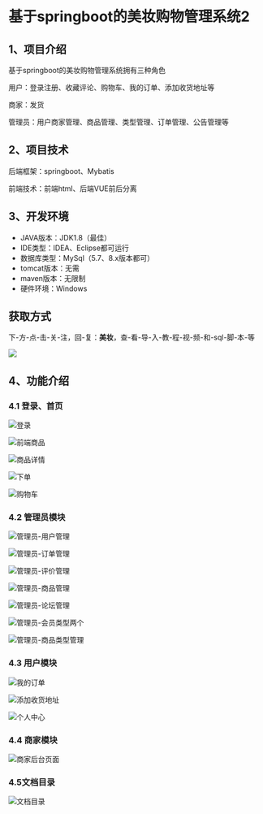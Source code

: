 # 基于springboot的美妆购物管理系统2



## 1、项目介绍

基于springboot的美妆购物管理系统拥有三种角色

用户：登录注册、收藏评论、购物车、我的订单、添加收货地址等

商家：发货

管理员：用户商家管理、商品管理、类型管理、订单管理、公告管理等

## 2、项目技术

后端框架：springboot、Mybatis

前端技术：前端html、后端VUE前后分离

## 3、开发环境

- JAVA版本：JDK1.8（最佳）
- IDE类型：IDEA、Eclipse都可运行
- 数据库类型：MySql（5.7、8.x版本都可） 
- tomcat版本：无需
- maven版本：无限制
- 硬件环境：Windows
## 获取方式
下-方-点-击-关-注，回-复：**美妆**，查-看-导-入-教-程-视-频-和-sql-脚-本-等

 ![](https://www.codeshop.fun/Typora-Images/202205281253739.png)

## 4、功能介绍

### 4.1 登录、首页

![登录](https://www.codeshop.fun/Typora-Images/202409101206807.jpg)

![前端商品](https://www.codeshop.fun/Typora-Images/202409101206416.jpg)

![商品详情](https://www.codeshop.fun/Typora-Images/202409101206277.jpg)

![下单](https://www.codeshop.fun/Typora-Images/202409101207090.jpg)

![购物车](https://www.codeshop.fun/Typora-Images/202409101207429.jpg)

### 4.2 管理员模块

![管理员-用户管理](https://www.codeshop.fun/Typora-Images/202409101207165.jpg)

![管理员-订单管理](https://www.codeshop.fun/Typora-Images/202409101207250.jpg)

![管理员-评价管理](https://www.codeshop.fun/Typora-Images/202409101207208.jpg)

![管理员-商品管理](https://www.codeshop.fun/Typora-Images/202409101207277.jpg)

![管理员-论坛管理](https://www.codeshop.fun/Typora-Images/202409101207184.jpg)

![管理员-会员类型两个](https://www.codeshop.fun/Typora-Images/202409101207232.jpg)

![管理员-商品类型管理](https://www.codeshop.fun/Typora-Images/202409101207807.jpg)

### 4.3 用户模块

![我的订单](https://www.codeshop.fun/Typora-Images/202409101207494.jpg)

![添加收货地址](https://www.codeshop.fun/Typora-Images/202409101207473.jpg)

![个人中心](https://www.codeshop.fun/Typora-Images/202409101207481.jpg)


### 4.4 商家模块

![商家后台页面](https://www.codeshop.fun/Typora-Images/202409101207518.jpg)

### 4.5文档目录

![文档目录](https://www.codeshop.fun/Typora-Images/202409101206814.jpg)

